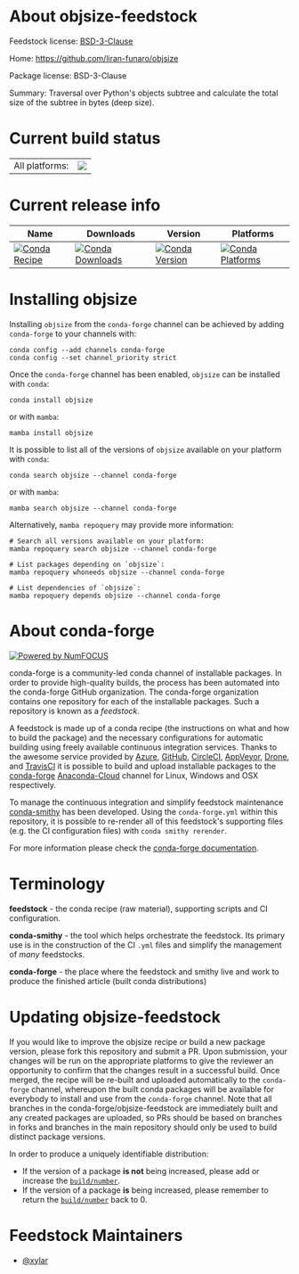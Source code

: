 About objsize-feedstock
=======================

Feedstock license: [BSD-3-Clause](https://github.com/conda-forge/objsize-feedstock/blob/main/LICENSE.txt)

Home: https://github.com/liran-funaro/objsize

Package license: BSD-3-Clause

Summary: Traversal over Python's objects subtree and calculate the total size of the subtree in bytes (deep size).

Current build status
====================


<table><tr><td>All platforms:</td>
    <td>
      <a href="https://dev.azure.com/conda-forge/feedstock-builds/_build/latest?definitionId=18037&branchName=main">
        <img src="https://dev.azure.com/conda-forge/feedstock-builds/_apis/build/status/objsize-feedstock?branchName=main">
      </a>
    </td>
  </tr>
</table>

Current release info
====================

| Name | Downloads | Version | Platforms |
| --- | --- | --- | --- |
| [![Conda Recipe](https://img.shields.io/badge/recipe-objsize-green.svg)](https://anaconda.org/conda-forge/objsize) | [![Conda Downloads](https://img.shields.io/conda/dn/conda-forge/objsize.svg)](https://anaconda.org/conda-forge/objsize) | [![Conda Version](https://img.shields.io/conda/vn/conda-forge/objsize.svg)](https://anaconda.org/conda-forge/objsize) | [![Conda Platforms](https://img.shields.io/conda/pn/conda-forge/objsize.svg)](https://anaconda.org/conda-forge/objsize) |

Installing objsize
==================

Installing `objsize` from the `conda-forge` channel can be achieved by adding `conda-forge` to your channels with:

```
conda config --add channels conda-forge
conda config --set channel_priority strict
```

Once the `conda-forge` channel has been enabled, `objsize` can be installed with `conda`:

```
conda install objsize
```

or with `mamba`:

```
mamba install objsize
```

It is possible to list all of the versions of `objsize` available on your platform with `conda`:

```
conda search objsize --channel conda-forge
```

or with `mamba`:

```
mamba search objsize --channel conda-forge
```

Alternatively, `mamba repoquery` may provide more information:

```
# Search all versions available on your platform:
mamba repoquery search objsize --channel conda-forge

# List packages depending on `objsize`:
mamba repoquery whoneeds objsize --channel conda-forge

# List dependencies of `objsize`:
mamba repoquery depends objsize --channel conda-forge
```


About conda-forge
=================

[![Powered by
NumFOCUS](https://img.shields.io/badge/powered%20by-NumFOCUS-orange.svg?style=flat&colorA=E1523D&colorB=007D8A)](https://numfocus.org)

conda-forge is a community-led conda channel of installable packages.
In order to provide high-quality builds, the process has been automated into the
conda-forge GitHub organization. The conda-forge organization contains one repository
for each of the installable packages. Such a repository is known as a *feedstock*.

A feedstock is made up of a conda recipe (the instructions on what and how to build
the package) and the necessary configurations for automatic building using freely
available continuous integration services. Thanks to the awesome service provided by
[Azure](https://azure.microsoft.com/en-us/services/devops/), [GitHub](https://github.com/),
[CircleCI](https://circleci.com/), [AppVeyor](https://www.appveyor.com/),
[Drone](https://cloud.drone.io/welcome), and [TravisCI](https://travis-ci.com/)
it is possible to build and upload installable packages to the
[conda-forge](https://anaconda.org/conda-forge) [Anaconda-Cloud](https://anaconda.org/)
channel for Linux, Windows and OSX respectively.

To manage the continuous integration and simplify feedstock maintenance
[conda-smithy](https://github.com/conda-forge/conda-smithy) has been developed.
Using the ``conda-forge.yml`` within this repository, it is possible to re-render all of
this feedstock's supporting files (e.g. the CI configuration files) with ``conda smithy rerender``.

For more information please check the [conda-forge documentation](https://conda-forge.org/docs/).

Terminology
===========

**feedstock** - the conda recipe (raw material), supporting scripts and CI configuration.

**conda-smithy** - the tool which helps orchestrate the feedstock.
                   Its primary use is in the construction of the CI ``.yml`` files
                   and simplify the management of *many* feedstocks.

**conda-forge** - the place where the feedstock and smithy live and work to
                  produce the finished article (built conda distributions)


Updating objsize-feedstock
==========================

If you would like to improve the objsize recipe or build a new
package version, please fork this repository and submit a PR. Upon submission,
your changes will be run on the appropriate platforms to give the reviewer an
opportunity to confirm that the changes result in a successful build. Once
merged, the recipe will be re-built and uploaded automatically to the
`conda-forge` channel, whereupon the built conda packages will be available for
everybody to install and use from the `conda-forge` channel.
Note that all branches in the conda-forge/objsize-feedstock are
immediately built and any created packages are uploaded, so PRs should be based
on branches in forks and branches in the main repository should only be used to
build distinct package versions.

In order to produce a uniquely identifiable distribution:
 * If the version of a package **is not** being increased, please add or increase
   the [``build/number``](https://docs.conda.io/projects/conda-build/en/latest/resources/define-metadata.html#build-number-and-string).
 * If the version of a package **is** being increased, please remember to return
   the [``build/number``](https://docs.conda.io/projects/conda-build/en/latest/resources/define-metadata.html#build-number-and-string)
   back to 0.

Feedstock Maintainers
=====================

* [@xylar](https://github.com/xylar/)

